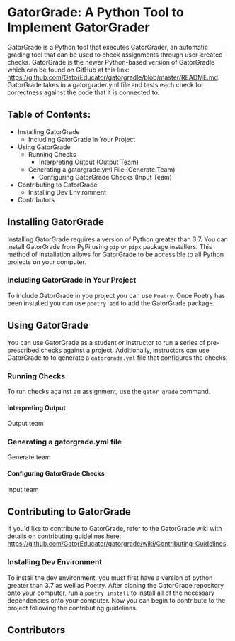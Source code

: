 # GatorGrade: A Python Tool to Implement GatorGrader

GatorGrade is a Python tool that executes GatorGrader, an automatic grading tool that can be used to check assignments through user-created checks. GatorGrade is the newer Python-based version of GatorGradle which can be found on GitHub at this link: https://github.com/GatorEducator/gatorgradle/blob/master/README.md. GatorGrade takes in a gatorgrader.yml file and tests each check for correctness against the code that it is connected to.

## Table of Contents:

- Installing GatorGrade
  - Including GatorGrade in Your Project
- Using GatorGrade
  - Running Checks
    - Interpreting Output (Output Team)
  - Generating a gatorgrade.yml File (Generate Team)
    - Configuring GatorGrade Checks (Input Team)
- Contributing to GatorGrade
  - Installing Dev Environment
- Contributors

## Installing GatorGrade

Installing GatorGrade requires a version of Python greater than 3.7. You can install GatorGrade from PyPi using `pip` or `pipx` package installers. This method of installation allows for GatorGrade to be accessible to all Python projects on your computer.

### Including GatorGrade in Your Project

To include GatorGrade in you project you can use `Poetry`. Once Poetry has been installed you can use `poetry add` to add the GatorGrade package.

## Using GatorGrade

You can use GatorGrade as a student or instructor to run a series of pre-prescribed checks against a project. Additionally, instructors can use GatorGrade to to generate a `gatorgrade.yml` file that configures the checks.

### Running Checks

To run checks against an assignment, use the `gator grade` command.

#### Interpreting Output 

Output team

### Generating a gatorgrade.yml file

Generate team

#### Configuring GatorGrade Checks

Input team

## Contributing to GatorGrade

If you'd like to contribute to GatorGrade, refer to the GatorGrade wiki with details on contributing guidelines here: https://github.com/GatorEducator/gatorgrade/wiki/Contributing-Guidelines.

### Installing Dev Environment

To install the dev environment, you must first have a version of python greater than 3.7 as well as Poetry. After cloning the GatorGrade repository onto your computer, run a `poetry install` to install all of the necessary dependencies onto your computer. Now you can begin to contribute to the project following the contributing guidelines.

## Contributors